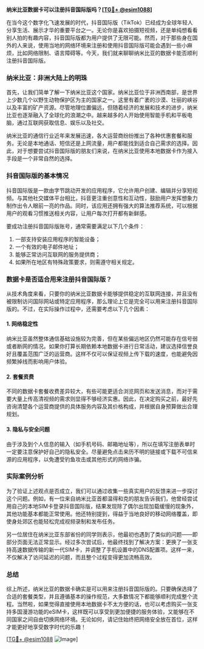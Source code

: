 **纳米比亚数据卡可以注册抖音国际版吗？[[TG💪+ @esim1088](https://t.me/s/esim1088)]**

在当今这个数字化飞速发展的时代，抖音国际版（TikTok）已经成为全球年轻人分享生活、展示才华的重要平台之一。无论你是喜欢拍摄短视频，还是单纯想看看别人拍的有趣内容，抖音国际版都为用户提供了无限可能。然而，对于那些身在国外的人来说，使用当地的网络环境来注册和使用抖音国际版可能会遇到一些小麻烦，比如网络限制、语言障碍等。今天，我们就来聊聊纳米比亚的数据卡能否顺利注册抖音国际版。

### 纳米比亚：非洲大陆上的明珠

首先，让我们简单了解一下纳米比亚这个国家。纳米比亚位于非洲西南部，是世界上少数几个以野生动物保护区为主的国家之一。这里有着广袤的沙漠、壮丽的峡谷以及丰富的矿产资源。尽管地理位置偏远，但随着经济的发展和技术的进步，纳米比亚也逐渐融入了全球化的浪潮之中。越来越多的人开始使用智能手机和平板电脑，通过互联网获取信息、娱乐以及社交。

纳米比亚的通信行业近年来发展迅速，各大运营商纷纷推出了各种优惠套餐和服务。无论是本地通话、短信还是上网流量，用户都能找到适合自己需求的选择。因此，对于想要尝试抖音国际版的朋友们来说，在纳米比亚使用本地数据卡作为接入手段是一个非常自然的选择。

### 抖音国际版的基本情况

抖音国际版是一款由字节跳动开发的应用程序，它允许用户创建、编辑并分享短视频。与其他社交媒体平台相比，抖音更注重创意性和互动性，鼓励用户发挥想象力制作出令人眼前一亮的作品。同时，该应用还拥有强大的算法推荐系统，可以根据用户的观看习惯推送相关内容，让用户每次打开都有新鲜感。

要成功注册抖音国际版账号，通常需要满足以下几个条件：
1. 一部支持安装应用程序的智能设备；
2. 一个有效的电子邮件地址；
3. 能够正常访问互联网的服务提供商；
4. 如果所在地区有特殊政策要求，则需遵守相关规定。

### 数据卡是否适合用来注册抖音国际版？

从技术角度来看，只要你的纳米比亚数据卡能够提供稳定的互联网连接，并且没有被限制访问国际网站或特定应用程序，那么理论上它是完全可以用来注册抖音国际版的。不过，在实际操作过程中，还需要考虑以下几个因素：

#### 1. 网络稳定性
纳米比亚虽然整体通信基础设施较为完善，但在某些偏远地区仍然可能存在信号弱或者断网的情况。如果你打算长期依赖本地数据卡进行日常活动，建议选择信誉良好且覆盖范围广泛的运营商。这样不仅可以保证视频上传下载的速度，也能避免因频繁掉线而影响用户体验。

#### 2. 套餐资费
不同的数据卡套餐收费差异较大，有些可能更适合浏览网页和发送消息，而对于需要大量上传高清视频的需求则显得不够经济实惠。因此，在决定购买之前，最好先咨询清楚各个运营商提供的具体服务内容及其价格构成，并根据自身预算做出合理规划。

#### 3. 隐私与安全问题
由于涉及到个人信息的输入（如手机号码、邮箱地址等），所以在填写注册表单时一定要注意保护好自己的隐私安全。尽量避免点击来历不明的链接或下载不可信来源的应用程序，以免遭受钓鱼攻击或其他形式的网络诈骗。

### 实际案例分析

为了验证上述观点是否成立，我们可以通过收集一些真实用户的反馈来进一步探讨这个问题。例如，有一位来自纳米比亚首都温得和克的朋友告诉我们，他曾经尝试用自己的本地SIM卡登录抖音国际版，结果发现除了偶尔出现加载缓慢的现象外，其他功能基本都能正常使用。他还特别提到，得益于当地良好的移动网络覆盖，即使身处郊区也能轻松完成视频录制和发布任务。

另一位居住在纳米比亚东部省份的同学则表示，他最初也遇到了类似的问题——即部分页面无法正常显示。经过多次尝试后，他最终找到了解决方案：更换了一张支持高速数据传输的新一代SIM卡，并调整了手机设置中的DNS配置项。这样一来，不仅解决了访问延迟的问题，而且整个过程变得更加流畅高效。

### 总结

综上所述，纳米比亚的数据卡确实是可以用来注册抖音国际版的。只要确保选择了合适的套餐类型，并且遵循基本的操作规范，大多数情况下都能够顺利完成整个流程。当然啦，如果觉得直接使用本地数据卡不太方便的话，也可以考虑购买一张支持多国漫游功能的eSIM卡，这样既可以享受到更加便捷的服务体验，又能够在不同国家之间自由切换网络环境。无论如何，请记住始终把网络安全放在首位，这样才能更好地享受数字时代的乐趣！

[[TG💪+ @esim1088](https://t.me/s/esim1088) ![Image](https://i.postimg.cc/4NQfJmqS/Snipaste-2025-05-13-00-14-12.png)]